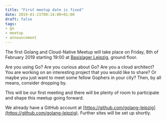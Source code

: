 ```yaml
---
title: "First meetup date is fixed"
date: 2019-01-21T00:14:00+01:00
draft: false
tags:
- go
- meetup
- announcement
---
```


The first Golang and Cloud-Native Meetup will take place on Friday, 8th of
February 2019 starting 19:00 at [Basislager
Leipzig](https://www.basislager.co/), ground floor.

Are you using Go? Are you curious about Go? Are you a cloud architect? You are
working on an interesting project that you would like to share? Or maybe you
just want to meet some fellow Gophers in your city? Then, by all means,
consider dropping by.

This will be our first meeting and there will be plenty of room to participate
and shape this meetup going forward.

We already have a GitHub account at
[https://github.com/golang-leipzig](https://github.com/golang-leipzig). Further
sites will be set up shortly.
